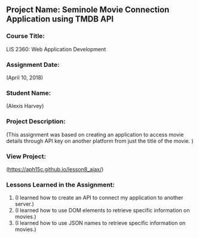## Project Name:  Seminole Movie Connection Application using TMDB API

### Course Title:
LIS 2360:  Web Application Development

### Assignment Date:  
(April 10, 2018)

### Student Name:  
(Alexis Harvey)

### Project Description:
(This assignment was based on creating an application to access movie details through API key on another platform from just the title of the movie. )

### View Project:
(https://aph15c.github.io/lesson8_ajax/)

### Lessons Learned in the Assignment:
1. (I learned how to create an API to connect my application to another server.)
2. (I learned how to use DOM elements to retrieve specific information on movies.)
3. (I learned how to use JSON names to retrieve specific information on movies.)
